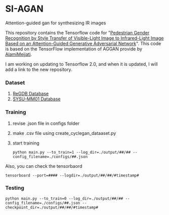# SI-AGAN

Attention-guided gan for synthesizing IR images

This repository contains the Tensorflow code for "[Pedestrian Gender Recognition by Style Transfer of Visible-Light Image to Infrared-Light Image Based on an Attention-Guided Generative Adversarial Network](https://www.mdpi.com/2227-7390/9/20/2535)". This code is based on the TensorFlow implementation of AGGAN provide by [AlamiMejjati](https://github.com/AlamiMejjati/Unsupervised-Attention-guided-Image-to-Image-Translation).

I am working on updating to Tensorflow 2.0, and when it is updated, I will add a link to the new repository.

### Dataset

1. [ReGDB Database](https://github.com/bismex/HiCMD)
2. [SYSU-MM01 Database](https://github.com/wuancong/SYSU-MM01)

 

### Training

1. revise .json file in configs folder
2. make .csv file using create_cyclegan_dataaset.py
3. start training
    
    `python main.py --to_train=1 --log_dir=./output/##/## --config_filename=./configs/##.json`
    

Also, you can check the tensorbaord

`tensorboard --port=#### --logdir=./output/##/##/#timestamp#`

### Testing

`python main.py --to_train=0 --log_dir=./output/##/## --config_filename=./configs/##.json --checkpoint_dir=./output/##/##/#timestamp#`
